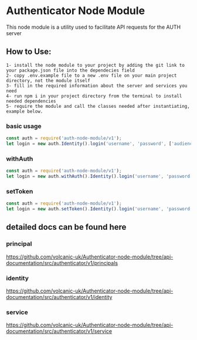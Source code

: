# Authenticator Node Module

This node module is a utility used to facilitate API requests for the AUTH server 

## How to Use:
    1- install the node module to your project by adding the git link to your package.json file into the dependecies field
    2- copy .env.example file to a new .env file on your main project directory, not the module itself
    3- fill in the required information about the server and services you need
    4- run npm i in your project directory from the terminal to install needed dependencies
    5- require the module and call the classes needed after instantiating, example below.

### basic usage
```javascript
const auth = require('auth-node-module/v1');
let login = new auth.Identity().login('username', 'password', ['audience'], 'exp-date');
```

### withAuth
```javascript
const auth = require('auth-node-module/v1');
let login = new auth.withAuth().Identity().login('username', 'password', ['audience'], 'exp-date');
```

### setToken
```javascript
const auth = require('auth-node-module/v1');
let login = new auth.setToken().Identity().login('username', 'password', ['audience'], 'exp-date');
```

## detailed docs can be found here

### principal
https://github.com/volcanic-uk/Authenticator-node-module/tree/api-documentation/src/authenticator/v1/principals

### identity
https://github.com/volcanic-uk/Authenticator-node-module/tree/api-documentation/src/authenticator/v1/identity

### service
https://github.com/volcanic-uk/Authenticator-node-module/tree/api-documentation/src/authenticator/v1/service
